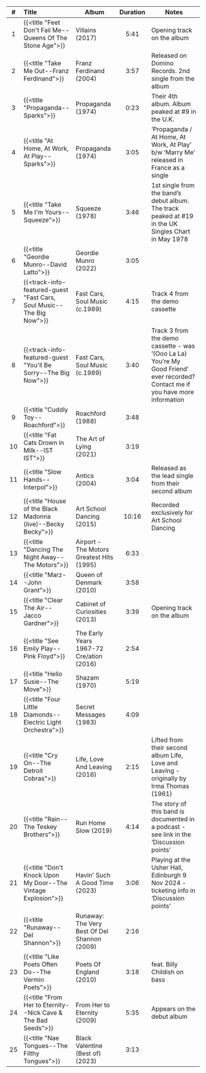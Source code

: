 | #  | Title                                                                | Album                                        | Duration | Notes                                                                                                                           |
|:--:|:---------------------------------------------------------------------|----------------------------------------------|:--------:|---------------------------------------------------------------------------------------------------------------------------------|
| 1  | {{<title "Feet Don't Fail Me--Queens Of The Stone Age">}}            | Villains (2017)                              |   5:41   | Opening track on the album                                                                                                      |
| 2  | {{<title "Take Me Out--Franz Ferdinand">}}                           | Franz Ferdinand (2004)                       |   3:57   | Released on Domino Records. 2nd single from the album                                                                           |
| 3  | {{<title "Propaganda--Sparks">}}                                     | Propaganda (1974)                            |   0:23   | Their 4th album. Album peaked at #9 in the U.K.                                                                                 |
| 4  | {{<title "At Home, At Work, At Play--Sparks">}}                      | Propaganda (1974)                            |   3:05   | ‘Propaganda / At Home, At Work, At Play’ b/w ‘Marry Me’ released in France as a single                                          |
| 5  | {{<title "Take Me I'm Yours--Squeeze">}}                             | Squeeze (1978)                               |   3:46   | 1st single from the band’s debut album. The track peaked at #19 in the UK Singles Chart in May 1978                             |
| 6  | {{<title "Geordie Munro--David Latto">}}                             | Geordie Munro (2022)                         |   3:05   |                                                                                                                                 |
| 7  | {{<track-info-featured-guest "Fast Cars, Soul Music--The Big Now">}} | Fast Cars, Soul Music (c.1989)               |   4:15   | Track 4 from the demo cassette                                                                                                  |
| 8  | {{<track-info-featured-guest "You'll Be Sorry--The Big Now">}}       | Fast Cars, Soul Music (c.1989)               |   3:40   | Track 3 from the demo cassette - was ’(Ooo La La) You’re My Good Friend’ ever recorded? Contact me if you have more information |
| 9  | {{<title "Cuddly Toy--Roachford">}}                                  | Roachford (1988)                             |   3:48   |                                                                                                                                 |
| 10 | {{<title "Fat Cats Drown in Milk--IST IST">}}                        | The Art of Lying (2021)                      |   3:19   |                                                                                                                                 |
| 11 | {{<title "Slow Hands--Interpol">}}                                   | Antics (2004)                                |   3:04   | Released as the lead single from their second album                                                                             |
| 12 | {{<title "House of the Black Madonna (live)--Becky Becky">}}         | Art School Dancing (2015)                    |  10:16   | Recorded exclusively for Art School Dancing                                                                                     |
| 13 | {{<title "Dancing The Night Away--The Motors">}}                     | Airport - The Motors Greatest Hits (1995)    |   6:33   |                                                                                                                                 |
| 14 | {{<title "Marz--John Grant">}}                                       | Queen of Denmark (2010)                      |   3:58   |                                                                                                                                 |
| 15 | {{<title "Clear The Air--Jacco Gardner">}}                           | Cabinet of Curiosities (2013)                |   3:39   | Opening track on the album                                                                                                      |
| 16 | {{<title "See Emily Play--Pink Floyd">}}                             | The Early Years 1967-72 Cre/ation (2016)     |   2:54   |                                                                                                                                 |
| 17 | {{<title "Hello Susie--The Move">}}                                  | Shazam (1970)                                |   5:19   |                                                                                                                                 |
| 18 | {{<title "Four Little Diamonds--Electric Light Orchestra">}}         | Secret Messages (1983)                       |   4:09   |                                                                                                                                 |
| 19 | {{<title "Cry On--The Detroit Cobras">}}                             | Life, Love And Leaving (2016)                |   2:15   | Lifted from their second album Life, Love and Leaving - originally by Irma Thomas (1961)                                        |
| 20 | {{<title "Rain--The Teskey Brothers">}}                              | Run Home Slow (2019)                         |   4:14   | The story of this band is documented in a podcast - see link in the ‘Discussion points’                                         |
| 21 | {{<title "Don't Knock Upon My Door--The Vintage Explosion">}}        | Havin' Such A Good Time (2023)               |   3:06   | Playing at the Usher Hall, Edinburgh 9 Nov 2024 - ticketing info in ‘Discussion points’                                         |
| 22 | {{<title "Runaway--Del Shannon">}}                                   | Runaway: The Very Best Of Del Shannon (2009) |   2:16   |                                                                                                                                 |
| 23 | {{<title "Like Poets Often Do--The Vermin Poets">}}                  | Poets Of England (2010)                      |   3:18   | feat. Billy Childish on bass                                                                                                    |
| 24 | {{<title "From Her to Eternity--Nick Cave & The Bad Seeds">}}        | From Her to Eternity (2009)                  |   5:35   | Appears on the debut album                                                                                                      |
| 25 | {{<title "Nae Tongues--The Filthy Tongues">}}                        | Black Valentine (Best of) (2023)             |   3:13   |                                                                                                                                 |
